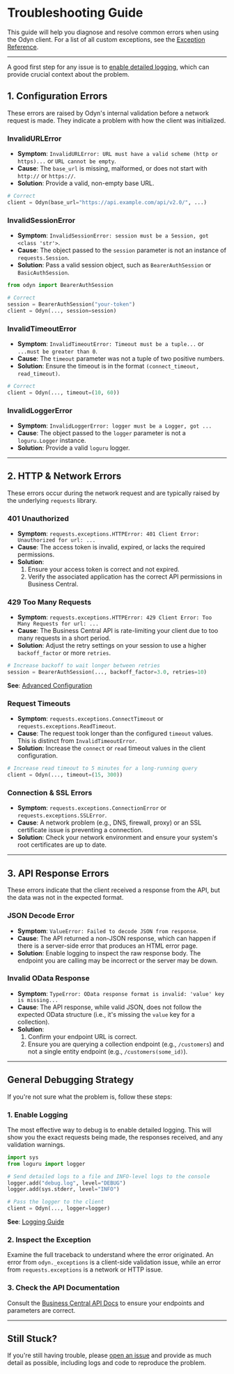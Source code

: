# Troubleshooting Guide

This guide will help you diagnose and resolve common errors when using the Odyn client. For a list of all custom exceptions, see the [Exception Reference](usage/exceptions.md).

---

A good first step for any issue is to [enable detailed logging](#1-enable-logging), which can provide crucial context about the problem.

## 1. Configuration Errors

These errors are raised by Odyn's internal validation before a network request is made. They indicate a problem with how the client was initialized.

### InvalidURLError
- **Symptom**: `InvalidURLError: URL must have a valid scheme (http or https)...` or `URL cannot be empty`.
- **Cause**: The `base_url` is missing, malformed, or does not start with `http://` or `https://`.
- **Solution**: Provide a valid, non-empty base URL.

```python
# Correct
client = Odyn(base_url="https://api.example.com/api/v2.0/", ...)
```

### InvalidSessionError
- **Symptom**: `InvalidSessionError: session must be a Session, got <class 'str'>`.
- **Cause**: The object passed to the `session` parameter is not an instance of `requests.Session`.
- **Solution**: Pass a valid session object, such as `BearerAuthSession` or `BasicAuthSession`.

```python
from odyn import BearerAuthSession

# Correct
session = BearerAuthSession("your-token")
client = Odyn(..., session=session)
```

### InvalidTimeoutError
- **Symptom**: `InvalidTimeoutError: Timeout must be a tuple...` or `...must be greater than 0`.
- **Cause**: The `timeout` parameter was not a tuple of two positive numbers.
- **Solution**: Ensure the timeout is in the format `(connect_timeout, read_timeout)`.

```python
# Correct
client = Odyn(..., timeout=(10, 60))
```

### InvalidLoggerError
- **Symptom**: `InvalidLoggerError: logger must be a Logger, got ...`
- **Cause**: The object passed to the `logger` parameter is not a `loguru.Logger` instance.
- **Solution**: Provide a valid `loguru` logger.

---

## 2. HTTP & Network Errors

These errors occur during the network request and are typically raised by the underlying `requests` library.

### 401 Unauthorized
- **Symptom**: `requests.exceptions.HTTPError: 401 Client Error: Unauthorized for url: ...`
- **Cause**: The access token is invalid, expired, or lacks the required permissions.
- **Solution**:
    1.  Ensure your access token is correct and not expired.
    2.  Verify the associated application has the correct API permissions in Business Central.

### 429 Too Many Requests
- **Symptom**: `requests.exceptions.HTTPError: 429 Client Error: Too Many Requests for url: ...`
- **Cause**: The Business Central API is rate-limiting your client due to too many requests in a short period.
- **Solution**: Adjust the retry settings on your session to use a higher `backoff_factor` or more `retries`.

```python
# Increase backoff to wait longer between retries
session = BearerAuthSession(..., backoff_factor=3.0, retries=10)
```
**See**: [Advanced Configuration](advanced/configuration.md)

### Request Timeouts
- **Symptom**: `requests.exceptions.ConnectTimeout` or `requests.exceptions.ReadTimeout`.
- **Cause**: The request took longer than the configured `timeout` values. This is distinct from `InvalidTimeoutError`.
- **Solution**: Increase the `connect` or `read` timeout values in the client configuration.

```python
# Increase read timeout to 5 minutes for a long-running query
client = Odyn(..., timeout=(15, 300))
```

### Connection & SSL Errors
- **Symptom**: `requests.exceptions.ConnectionError` or `requests.exceptions.SSLError`.
- **Cause**: A network problem (e.g., DNS, firewall, proxy) or an SSL certificate issue is preventing a connection.
- **Solution**: Check your network environment and ensure your system's root certificates are up to date.

---

## 3. API Response Errors

These errors indicate that the client received a response from the API, but the data was not in the expected format.

### JSON Decode Error
- **Symptom**: `ValueError: Failed to decode JSON from response`.
- **Cause**: The API returned a non-JSON response, which can happen if there is a server-side error that produces an HTML error page.
- **Solution**: Enable logging to inspect the raw response body. The endpoint you are calling may be incorrect or the server may be down.

### Invalid OData Response
- **Symptom**: `TypeError: OData response format is invalid: 'value' key is missing...`
- **Cause**: The API response, while valid JSON, does not follow the expected OData structure (i.e., it's missing the `value` key for a collection).
- **Solution**:
    1.  Confirm your endpoint URL is correct.
    2.  Ensure you are querying a collection endpoint (e.g., `/customers`) and not a single entity endpoint (e.g., `/customers(some_id)`).

---

## General Debugging Strategy

If you're not sure what the problem is, follow these steps:

### 1. Enable Logging
The most effective way to debug is to enable detailed logging. This will show you the exact requests being made, the responses received, and any validation warnings.
```python
import sys
from loguru import logger

# Send detailed logs to a file and INFO-level logs to the console
logger.add("debug.log", level="DEBUG")
logger.add(sys.stderr, level="INFO")

# Pass the logger to the client
client = Odyn(..., logger=logger)
```
**See**: [Logging Guide](advanced/logging.md)

### 2. Inspect the Exception
Examine the full traceback to understand where the error originated. An error from `odyn._exceptions` is a client-side validation issue, while an error from `requests.exceptions` is a network or HTTP issue.

### 3. Check the API Documentation
Consult the [Business Central API Docs](https://learn.microsoft.com/en-us/dynamics365/business-central/dev-itpro/api-reference/v2.0/) to ensure your endpoints and parameters are correct.

---

## Still Stuck?
If you're still having trouble, please [open an issue](https://github.com/kon-fin/odyn/issues) and provide as much detail as possible, including logs and code to reproduce the problem.
